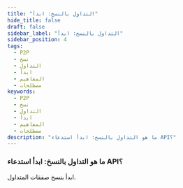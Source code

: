 ```yaml
---
title: "التداول بالنسخ: ابدأ"
hide_title: false
draft: false
sidebar_label: "التداول بالنسخ: ابدأ"
sidebar_position: 4
tags:
  - P2P
  - نسخ
  - التداول
  - ابدأ
  - المفاهيم
  - مصطلحات
keywords:
  - P2P
  - نسخ
  - التداول
  - ابدأ
  - المفاهيم
  - مصطلحات
description: "ما هو التداول بالنسخ: ابدأ استدعاء API؟"
---
```


### ما هو التداول بالنسخ: ابدأ استدعاء API؟

ابدأ بنسخ صفقات المتداول.
